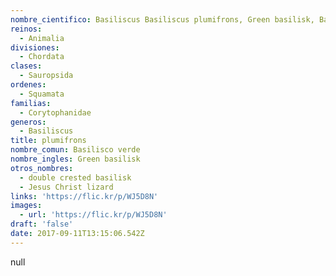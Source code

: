 ```yaml
---
nombre_cientifico: Basiliscus Basiliscus plumifrons, Green basilisk, Basilisco verde
reinos:
  - Animalia
divisiones:
  - Chordata
clases:
  - Sauropsida
ordenes:
  - Squamata
familias:
  - Corytophanidae
generos:
  - Basiliscus
title: plumifrons
nombre_comun: Basilisco verde
nombre_ingles: Green basilisk
otros_nombres:
  - double crested basilisk
  - Jesus Christ lizard
links: 'https://flic.kr/p/WJ5D8N'
images:
  - url: 'https://flic.kr/p/WJ5D8N'
draft: 'false'
date: 2017-09-11T13:15:06.542Z
---
```

null
